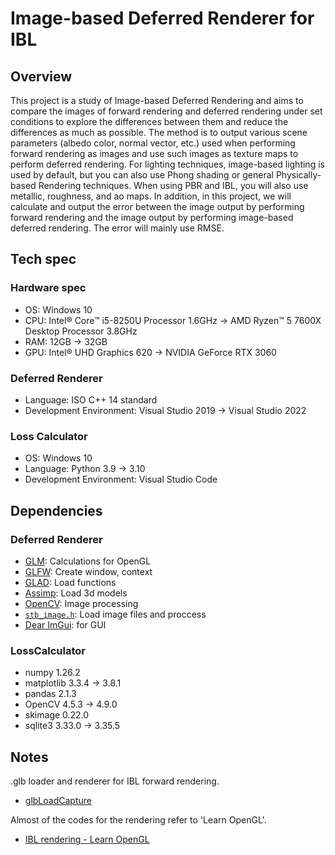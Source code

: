 # Image-based Deferred Renderer for IBL
## Overview
This project is a study of Image-based Deferred Rendering and aims to compare the images of forward rendering and deferred rendering under set conditions to explore the differences between them and reduce the differences as much as possible. The method is to output various scene parameters (albedo color, normal vector, etc.) used when performing forward rendering as images and use such images as texture maps to perform deferred rendering. For lighting techniques, image-based lighting is used by default, but you can also use Phong shading or general Physically-based Rendering techniques. When using PBR and IBL, you will also use metallic, roughness, and ao maps. In addition, in this project, we will calculate and output the error between the image output by performing forward rendering and the image output by performing image-based deferred rendering. The error will mainly use RMSE.
## Tech spec
### Hardware spec
- OS: Windows 10
- CPU: Intel® Core™ i5-8250U Processor 1.6GHz -> AMD Ryzen™ 5 7600X Desktop Processor 3.8GHz
- RAM: 12GB -> 32GB
- GPU: Intel® UHD Graphics 620 -> NVIDIA GeForce RTX 3060 
### Deferred Renderer
- Language: ISO C++ 14 standard
- Development Environment: Visual Studio 2019 -> Visual Studio 2022
### Loss Calculator
- OS: Windows 10
- Language: Python 3.9 -> 3.10
- Development Environment: Visual Studio Code
## Dependencies
### Deferred Renderer
- [GLM](https://github.com/g-truc/glm): Calculations for OpenGL
- [GLFW](https://glfw.org/): Create window, context
- [GLAD](https://glad.dav1d.de/): Load functions
- [Assimp](https://assimp.org/): Load 3d models
- [OpenCV](https://opencv.org/releases/): Image processing
- [`stb_image.h`](https://github.com/nothings/stb): Load image files and proccess
- [Dear ImGui](https://github.com/ocornut/imgui): for GUI
### LossCalculator
- numpy 1.26.2
- matplotlib 3.3.4 -> 3.8.1
- pandas 2.1.3
- OpenCV 4.5.3 -> 4.9.0
- skimage 0.22.0
- sqlite3 3.33.0 -> 3.35.5
## Notes
.glb loader and renderer for IBL forward rendering.
- [glbLoadCapture](https://github.com/Hoyeon9/glbLoadCapture)
  
Almost of the codes for the rendering refer to 'Learn OpenGL'.
- [IBL rendering - Learn OpenGL](https://learnopengl.com/PBR/IBL/Diffuse-irradiance)
